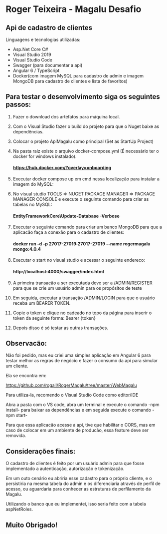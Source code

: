 # Roger Teixeira - Magalu Desafio

## Api de cadastro de clientes

Linguagens e tecnologias utilizadas:

* Asp.Net Core C# 
* Visual Studio 2019 
* Visual Studio Code 
* Swagger (para documentar a api) 
* Angular 6 / TypeScript
* Docker(com imagem MySQL para cadastro de admin e imagem MongoDB para cadastro de clientes e lista de favoritos) 




## Para testar o desenvolvimento siga os seguintes passos:

1. Fazer o download dos artefatos para máquina local.

2. Com o Visual Studio fazer o build do projeto para que o Nuget baixe as dependências.

3. Colocar o projeto ApiMagalu como principal (Set as StartUp Project)

4. Na pasta raiz existe o arquivo docker-compose.yml (É necessário ter o docker for windows instalado).

    #### https://hub.docker.com/?overlay=onboarding

5. Executar docker compose up em cmd nessa localização para instalar a imagem do MySQL:

6. No visual studio TOOLS => NUGET PACKAGE MANAGER => PACKAGE MANAGER CONSOLE e execute o seguinte comando para criar as tabelas no MySQL:

    #### EntityFrameworkCore\Update-Database -Verbose

7. Executar o seguinte comando para criar um banco MongoDB para que a aplicacão faça a conexão para o cadastro de clientes:

    #### docker run -d -p 27017-27019:27017-27019 --name rogermagalu mongo:4.0.4

8. Executar o start no visual studio e acessar o seguinte endereco:

    #### http://localhost:4000/swagger/index.html

9. A primeira transacão a ser executada deve ser a /ADMIN/REGISTER para que se crie um usuário admin para os propósitos de teste

10. Em seguida, executar a transação /ADMIN/LOGIN para que o usuário receba um BEARER TOKEN. 

11. Copie o token e clique no cadeado no topo da página para inserir o token da seguinte forma: Bearer {token}

12. Depois disso é só testar as outras transações.



## Observacão:

Não foi pedido, mas eu criei uma simples aplicação em Angular 6 para testar melhor as regras de negócio e fazer o consumo da api para simular um cliente.

Ela se encontra em:

https://github.com/rogall/RogerMagalu/tree/master/WebMagalu

Para utiliza-la, recomendo o Visual Studio Code como editor/IDE

Abra a pasta com o VS code, abra um terminal e execute o comando -npm install- para baixar as dependências e em seguida execute o comando -npm start-

Para que essa aplicacão acesse a api, tive que habilitar o CORS, mas em caso de colocar em um ambiente de producão, essa feature deve ser removida.

## Considerações finais:

O cadastro de clientes é feito por um usuário admin para que fosse implementado a autenticação, autorização e tokenização.

Em um outo cenário  eu abriria esse cadastro para o próprio cliente, e o persistiria na mesma tabela do admin e os diferenciaria através de perfil de acesso, ou aguardaria para conhecer as estruturas de perfilamento da Magalu.

Utilizando o banco que eu implementei, isso seria feito com a tabela aspNetRoles.



## Muito Obrigado!




